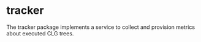 # tracker
The tracker package implements a service to collect and provision metrics about executed CLG trees.
